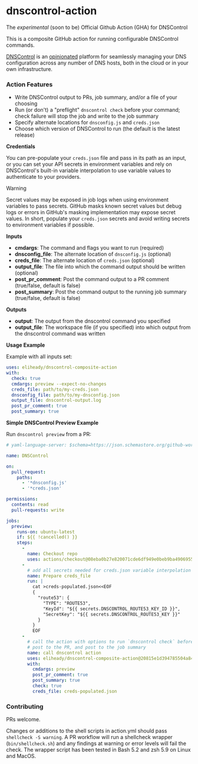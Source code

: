 # dnscontrol-action

The _experimental_ (soon to be) Official Github Action (GHA) for DNSControl

This is a composite GitHub action for running configurable DNSControl commands.

[DNSControl](https://dnscontrol.org) is an [opinionated](https://docs.dnscontrol.org/developer-info/opinions) platform for seamlessly managing your DNS configuration across any number of DNS hosts, both in the cloud or in your own infrastructure.

### Action Features

* Write DNSControl output to PRs, job summary, and/or a file of your choosing
* Run (or don't) a "preflight" `dnscontrol check` before your command; check failure will stop the job and write to the job summary
* Specify alternate locations for `dnsconfig.js` and `creds.json`
* Choose which version of DNSControl to run (the default is the latest release)

**Credentials**

You can pre-populate your `creds.json` file and pass in its path as an input, or you can set your API secrets in environment variables and rely on DNSControl's built-in variable interpolation to use variable values to authenticate to your providers.

> [!WARNING]
> Secret values may be exposed in job logs when using environment variables to pass secrets. GitHub masks known secret values but debug logs or errors in GitHub's masking implementation may expose secret values. In short, populate your `creds.json` secrets and avoid writing secrets to environment variables if possible.

**Inputs**

* **cmdargs**: The command and flags you want to run (required)
* **dnsconfig_file**: The alternate location of `dnsconfig.js` (optional)
* **creds_file**: The alternate location of `creds.json` (optional)
* **output_file**: The file into which the command output should be written (optional)
* **post_pr_comment**: Post the command output to a PR comment (true/false, default is false)
* **post_summary**: Post the command output to the running job summary (true/false, default is false)

**Outputs**

* **output**: The output from the dnscontrol command you specified
* **output_file**: The workspace file (if you specified) into which output from the dnscontrol command was written

**Usage Example**

Example with all inputs set:

```yaml
uses: eliheady/dnscontrol-composite-action
with:
  check: true
  cmdargs: preview --expect-no-changes
  creds_file: path/to/my-creds.json
  dnsconfig_file: path/to/my-dnsconfig.json
  output_file: dnscontrol-output.log
  post_pr_comment: true
  post_summary: true
```

**Simple DNSControl Preview Example**

Run `dnscontrol preview` from a PR:

```yaml
# yaml-language-server: $schema=https://json.schemastore.org/github-workflow.json

name: DNSControl

on:
  pull_request:
    paths:
      - '*dnsconfig.js'
      - '*creds.json'

permissions:
  contents: read
  pull-requests: write

jobs:
  preview:
    runs-on: ubuntu-latest
    if: ${{ !cancelled() }}
    steps:
      -
        name: Checkout repo
        uses: actions/checkout@08eba0b27e820071cde6df949e0beb9ba4906955 # v4.3.0
      -
        # add all secrets needed for creds.json variable interpolation
        name: Prepare creds_file
        run: |
          cat >creds-populated.json<<EOF
          {
            "route53": {
              "TYPE": "ROUTE53",
              "KeyId": "${{ secrets.DNSCONTROL_ROUTE53_KEY_ID }}",
              "SecretKey": "${{ secrets.DNSCONTROL_ROUTE53_KEY }}"
            }
          }
          EOF
      -
        # call the action with options to run `dnscontrol check` before `dnscontrol preview`,
        # post to the PR, and post to the job summary
        name: call dnscontrol action
        uses: eliheady/dnscontrol-composite-action@20815e1d394785504a8411889f845d9d16b8fed7 # v0.0.5
        with:
          cmdargs: preview
          post_pr_comment: true
          post_summary: true
          check: true
          creds_file: creds-populated.json
```

### Contributing

PRs welcome.

Changes or additions to the shell scripts in action.yml should pass `shellcheck -S warning`. A PR workflow will run a shellcheck wrapper (`bin/shellcheck.sh`) and any findings at warning or error levels will fail the check. The wrapper script has been tested in Bash 5.2 and zsh 5.9 on Linux and MacOS.
